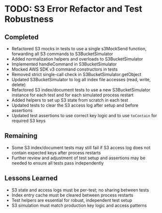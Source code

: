 # TODO: S3 Error Refactor and Test Robustness

## Completed
- Refactored S3 mocks in tests to use a single s3MockSend function, forwarding all S3 commands to S3BucketSimulator
- Added normalization helpers and overloads to S3BucketSimulator
- Implemented handleCommand in S3BucketSimulator
- Mocked AWS SDK v3 command constructors in tests
- Removed strict single-call check in S3BucketSimulator.getObject
- Updated S3BucketSimulator to log all index file accesses (read, write, delete)
- Refactored S3 index/document tests to use a new S3BucketSimulator instance for each test and for each simulated process restart
- Added helpers to set up S3 state from scratch in each test
- Updated tests to clear the S3 access log after setup and before assertions
- Updated test assertions to use correct key logic and to use `toContain` for required S3 keys

## Remaining
- Some S3 index/document tests may still fail if S3 access log does not contain expected keys after process restarts
- Further review and adjustment of test setup and assertions may be needed to ensure all tests pass independently

## Lessons Learned
- S3 state and access logs must be per-test; no sharing between tests
- Index entry cache must be cleared between process restarts
- Test helpers are essential for robust, independent test setup
- S3 simulation must match production key logic and access patterns
